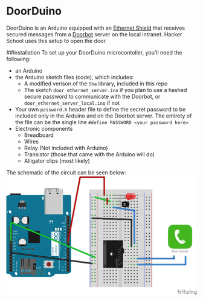 DoorDuino
===================
DoorDuino is an Arduino equipped with an [Ethernet Shield](http://arduino.cc/en/Main/ArduinoEthernetShield) that receives secured messages from a [Doorbot](https://github.com/lord/doorbot) server on the local intranet.  Hacker School uses this setup to open the door.

##Installation
To set up your DoorDuino microcontoller, you'll need the following:

+ an Arduino
+ the Arduino sketch files (code), which includes:
    * A modified verison of the `Sha` library, included in this repo
    * The sketch `door_ethernet_server.ino` if you plan to use a hashed secure password to communicate with the Doorbot, or `door_ethernet_server_local.ino` if not
+ Your own `password.h` header file to define the secret password to be included only in the Arduino and on the Doorbot server.  The entirety of the file can be the single line `#define PASSWORD <your password here>`
+ Electronic components
    * Breadboard
    * Wires
    * Relay (Not included with Arduino)
    * Transistor (those that came with the Arduino will do)
    * Alligator clips (most likely)

The schematic of the circuit can be seen below:
![Diagram](schematic.png)
